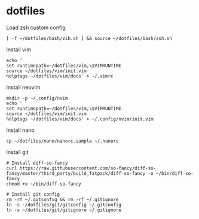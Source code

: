 # dotfiles

Load zsh custom config

```shell
[ -f ~/dotfiles/bash/zsh.sh ] && source ~/dotfiles/bash/zsh.sh
```

Install vim

```shell
echo '
set runtimepath=~/dotfiles/vim,\$VIMRUNTIME
source ~/dotfiles/vim/init.vim
helptags ~/dotfiles/vim/docs' > ~/.vimrc
```

Install neovim

```shell
mkdir -p ~/.config/nvim
echo '
set runtimepath=~/dotfiles/vim,\$VIMRUNTIME
source ~/dotfiles/vim/init.vim
helptags ~/dotfiles/vim/docs' > ~/.config/nvim/init.vim
```

Install nano

```shell
cp ~/dotfiles/nano/nanorc.sample ~/.nanorc
```

Install git

```shell
# Install diff-so-fancy
curl https://raw.githubusercontent.com/so-fancy/diff-so-fancy/master/third_party/build_fatpack/diff-so-fancy -o ~/bin/diff-so-fancy
chmod +x ~/bin/diff-so-fancy

# Install git config
rm -rf ~/.gitconfig && rm -rf ~/.gitignore
ln -s ~/dotfiles/git/gitconfig ~/.gitconfig
ln -s ~/dotfiles/git/gitignore ~/.gitignore
```

